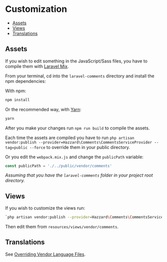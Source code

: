 # Customization

- [Assets](#assets)
- [Views](#views)
- [Translations](#translations)

## Assets

If you wish to edit something in the JavaScript/Sass files, you have to compile them with [Laravel Mix](http://laravel.com/docs/5.4/mix).

From your terminal, cd into the `laravel-comments` directory and install the npm dependencies:

With npm:

```bash
npm install
```

Or the recommended way, with [Yarn](http://yarnpkg.com/):

```bash
yarn 
```

After you make your changes run `npm run build` to compile the assets.

Each time the assets are compiled you have to run `php artisan vendor:publish --provider=Hazzard\Comments\CommentsServiceProvider --tag=public --force` to override them in your public directory. 

Or you edit the `webpack.mix.js` and change the `publicPath` variable:

```javascript
const publicPath = './../public/vendor/comments'
```
_Assuming that you have the `laravel-comments` folder in your project root directory._

## Views

If you wish to customize the views run:

```bash
`php artisan vendor:publish --provider=Hazzard\Comments\CommentsServiceProvider --tag=public --force`
```

Then edit them from `resources/views/vendor/comments`.

## Translations

See [Overriding Vendor Language Files](https://laravel.com/docs/5.4/localization#overriding-package-language-files).
